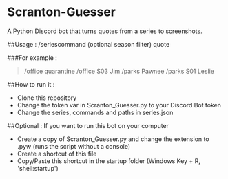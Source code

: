 # Scranton-Guesser
A Python Discord bot that turns quotes from a series to screenshots.

##Usage :
/seriescommand (optional season filter) quote

###For example :
>/office quarantine
>/office S03 Jim
>/parks Pawnee
>/parks S01 Leslie

##How to run it :
- Clone this repository
- Change the token var in Scranton_Guesser.py to your Discord Bot token
- Change the series, commands and paths in series.json

##Optional :
If you want to run this bot on your computer
- Create a copy of Scranton_Guesser.py and change the extension to .pyw (runs the script without a console)
- Create a shortcut of this file
- Copy/Paste this shortcut in the startup folder (Windows Key + R, 'shell:startup')
